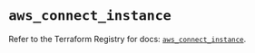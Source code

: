# `aws_connect_instance`

Refer to the Terraform Registry for docs: [`aws_connect_instance`](https://registry.terraform.io/providers/hashicorp/aws/5.50.0/docs/resources/connect_instance).
